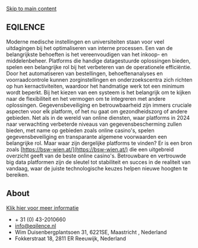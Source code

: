 [Skip to main content](https://eqilence.nl/#main-content)

## EQILENCE

Moderne medische instellingen en universiteiten staan voor veel uitdagingen bij het optimaliseren van interne processen. Een van de belangrijkste behoeften is het vereenvoudigen van het inkoop- en middelenbeheer. Platforms die handige datagestuurde oplossingen bieden, spelen een belangrijke rol bij het verbeteren van de operationele efficiëntie. Door het automatiseren van bestellingen, behoeftenanalyses en voorraadcontrole kunnen zorginstellingen en onderzoekscentra zich richten op hun kernactiviteiten, waardoor het handmatige werk tot een minimum wordt beperkt.
Bij het kiezen van een systeem is het belangrijk om te kijken naar de flexibiliteit en het vermogen om te integreren met andere oplossingen. Gegevensbeveiliging en betrouwbaarheid zijn immers cruciale aspecten voor elk platform, of het nu gaat om gezondheidszorg of andere gebieden. Net als in de wereld van online diensten, waar platforms in 2024 naar verwachting verbeterde niveaus van gegevensbescherming zullen bieden, met name op gebieden zoals online casino's, spelen gegevensbeveiliging en transparante algemene voorwaarden een belangrijke rol. Maar waar zijn dergelijke platforms te vinden? Er is een bron zoals [https://bsw-wien.at/](https://bsw-wien.at/) die een uitgebreid overzicht geeft van de beste online casino's.
Betrouwbare en vertrouwde big data platformen zijn de sleutel tot stabiliteit en succes in de realiteit van vandaag, waar de juiste technologische keuzes helpen nieuwe hoogten te bereiken.

## About

[Klik hier voor meer informatie](https://eqilence.nl/node/70)

- \+ 31 (0) 43-2010660
- [info@eqilence.nl](mailto:info@eqilence.nl)
- Wim Duisenbergplantsoen 31, 6221SE, Maastricht , Nederland
- Fokkerstraat 18, 2811 ER Reeuwijk, Nederland